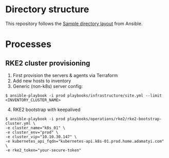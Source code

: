 # Directory structure

This repository follows the [Sample directory layout](https://docs.ansible.com/ansible/latest/tips_tricks/sample_setup.html#sample-directory-layout) from Ansible.

# Processes

## RKE2 cluster provisioning

1. First provision the servers & agents via Terraform
2. Add new hosts to inventory
3. Generic (non-k8s) server config:
```
$ ansible-playbook -i prod playbooks/infrastructure/site.yml --limit <INVENTORY_CLUSTER_NAME>
```
4. RKE2 bootstrap with keepalived
```
$ ansible-playbook -i prod playbooks/operations/rke2/rke2-bootstrap-cluster.yml \
-e cluster_name="k8s_01" \
-e cluster_env="prod" \
-e cluster_vip="10.10.30.147" \
-e kubernetes_api_fqdn="kubernetes-api.k8s-01.prod.home.adamatyi.com" \
-e rke2_token="your-secure-token" 
```

